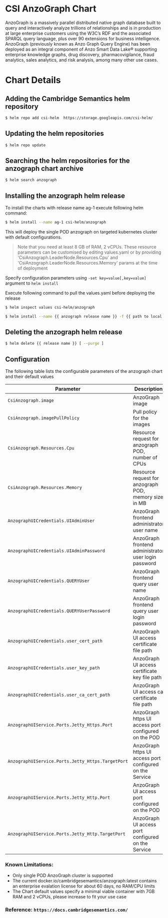 # CSI AnzoGraph Chart
AnzoGraph is a massively parallel distributed native graph database built to query and interactively analyze trillions of relationships and is in production at large enterprise customers using the W3C’s RDF and the associated SPARQL query language, plus over 90 extensions for business intelligence. AnzoGraph (previously known as Anzo Graph Query Engine) has been deployed as an integral component of Anzo Smart Data Lake® supporting enterprise knowledge graphs, drug discovery, pharmacovigilance, fraud analytics, sales analytics, and risk analysis, among many other use cases.

# Chart Details
## Adding the Cambridge Semantics helm repository
```sh
$ helm repo add csi-helm  https://storage.googleapis.com/csi-helm/ 
```

## Updating the helm repositories
```sh
$ helm repo update 
```

## Searching the helm repositories for the anzograph chart archive  
```sh
$ helm search anzograph
```

## Installing the anzograph helm release 

To install the charts with release name ag-1 execute following helm command:
```sh
$ helm install --name ag-1 csi-helm/anzograph 
```
This will deploy the single POD anzograph on targeted kubernetes cluster with default configurations. 
> Note that you need at least 8 GB of RAM, 2 vCPUs. These resource parameters can be customised by editing values.yaml or by providing 'CsiAnzograph.LeaderNode.Resources.Cpu' and 'CsiAnzograph.LeaderNode.Resources.Memory' params at the time of deployment

Specify configuration parameters using ```-set key=value[,key=value]``` argument to ```helm install```

Execute following command to pull the values.yaml before deploying the release 
```sh
$ helm inspect values csi-helm/anzograph
```

```sh
$ helm install --name {{ anzograph release name }} -f {{ path to local values.yaml file }} csi-helm/anzograph
```

## Deleting the anzograph helm release

```sh
$ helm delete {{ release name }} [ --purge ]
```

## Configuration
The following table lists the configurable parameters of the anzograph chart and their default values

| Parameter                                   | Description                                                | Default                                                        |
|---------------------------------------------|------------------------------------------------------------|----------------------------------------------------------------|
| `CsiAnzograph.image`                        | AnzoGraph image                                            | docker.io/cambridgesemantics/anzograph:latest                  |
| `CsiAnzograph.imagePullPolicy`              | Pull policy for the images                                 | IfNotPresent                                                   |
| `CsiAnzograph.Resources.Cpu`                | Resource request for anzograph POD, number of CPUs         | 2000m                                                          |
| `CsiAnzograph.Resources.Memory`             | Resource request for anzograph POD,  memory size in MB     | 7000Mi                                                         |
| `AnzographUICredentials.UIAdminUser`        | AnzoGraph frontend administrator user name                 | admin                                                          |
| `AnzographUICredentials.UIAdminPassword`    | AnzoGraph frontend administrator user login password       | Passw0rd1                                                      |
| `AnzographUICredentials.QUERYUser`           | AnzoGraph frontend query user name                         | query                                                          |
| `AnzographUICredentials.QUERYUserPassword`  | AnzoGraph frontend query user login password               | Passw0rd2                                                      |
| `AnzographUICredentials.user_cert_path`     | AnzoGraph UI access certificate file path                  | ""                                                             |
| `AnzographUICredentials.user_key_path`      | AnzoGraph UI access certificate key file path              | ""                                                             |
| `AnzographUICredentials.user_ca_cert_path`  | AnzoGraph UI access ca certificate file path               | ""                                                             |
| `AnzographUIService.Ports.Jetty_Https.Port`  | AnzoGraph https UI access port configured on the POD             | 443                                                         |
| `AnzographUIService.Ports.Jetty_Https.TargetPort` | AnzoGraph https UI access port configured on the Service         | 8443                                                            |
| `AnzographUIService.Ports.Jetty_Http.Port`  | AnzoGraph UI access port configured on the POD             | 80                                                         |
| `AnzographUIService.Ports.Jetty_Http.TargetPort` | AnzoGraph UI access port configured on the Service         | 8080                                                            |

### Known Limitations:
* Only single POD AnzoGraph cluster is supported
* The current docker.io/cambridgesemantics/anzograph:latest contains an enterprise evalation license for about 60 days, no RAM/CPU limits
* The Chart default values specify  a minimal viable container with  7GB RAM and 2 vCPUs, please increase to fit your use case 

### Reference: ```https://docs.cambridgesemantics.com/```
